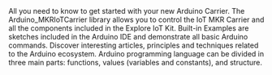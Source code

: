 <EssentialsColumn title="First Steps">
  <EssentialElement title="Quickstart Guide" type="getting-started" link="https://opla.arduino.cc/">
    All you need to know to get started with your new Arduino Carrier.
  </EssentialElement>

</EssentialsColumn>

<EssentialsColumn title="Suggested Libraries">

  <EssentialElement title="Arduino_MKRIoTCarrier" type="library" link="https://www.arduino.cc/reference/en/libraries/arduino_mkriotcarrier/">
    The Arduino_MKRIoTCarrier library allows you to control the IoT MKR Carrier and all the components included in the Explore IoT Kit.
  </EssentialElement>

</EssentialsColumn>

<EssentialsColumn title="Arduino Basics">
  <EssentialElement title="Built-in Examples" type="tutorial" link="/built-in-examples/">
    Built-in Examples are sketches included in the Arduino IDE and demonstrate all basic Arduino commands.
  </EssentialElement>
  <EssentialElement title="Learn" type="resource" link="/learn/">
    Discover interesting articles, principles and techniques related to the Arduino ecosystem.
  </EssentialElement>
  <EssentialElement title="Language References" type="resource" link="https://www.arduino.cc/reference/en/">
  Arduino programming language can be divided in three main parts: functions, values (variables and constants), and structure.
  </EssentialElement>
</EssentialsColumn>